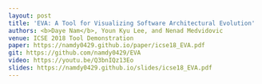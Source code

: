 ```yaml
---
layout: post
title: 'EVA: A Tool for Visualizing Software Architectural Evolution'
authors: <b>Daye Nam</b>, Youn Kyu Lee, and Nenad Medvidovic
venue: ICSE 2018 Tool Demonstration
paper: https://namdy0429.github.io/paper/icse18_EVA.pdf
git: https://github.com/namdy0429/EVA
video: https://youtu.be/Q3bnIQz13Eo
slides: https://namdy0429.github.io/slides/icse18_EVA.pdf
---
```

